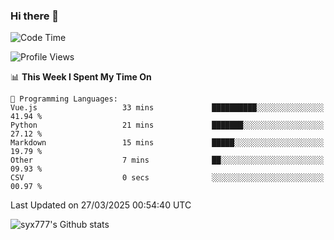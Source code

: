 ### Hi there 👋

<!--
**syx777/syx777** is a ✨ _special_ ✨ repository because its `README.md` (this file) appears on your GitHub profile.

Here are some ideas to get you started:

- 🔭 I’m currently working on ...
- 🌱 I’m currently learning ...
- 👯 I’m looking to collaborate on ...
- 🤔 I’m looking for help with ...
- 💬 Ask me about ...
- 📫 How to reach me: ...
- 😄 Pronouns: ...
- ⚡ Fun fact: ...
-->
<!--START_SECTION:waka-->
![Code Time](http://img.shields.io/badge/Code%20Time-329%20hrs%2058%20mins-blue)

![Profile Views](http://img.shields.io/badge/Profile%20Views-0-blue)

📊 **This Week I Spent My Time On** 

```text
💬 Programming Languages: 
Vue.js                   33 mins             ██████████░░░░░░░░░░░░░░░   41.94 % 
Python                   21 mins             ███████░░░░░░░░░░░░░░░░░░   27.12 % 
Markdown                 15 mins             █████░░░░░░░░░░░░░░░░░░░░   19.79 % 
Other                    7 mins              ██░░░░░░░░░░░░░░░░░░░░░░░   09.93 % 
CSV                      0 secs              ░░░░░░░░░░░░░░░░░░░░░░░░░   00.97 % 
```


 Last Updated on 27/03/2025 00:54:40 UTC
<!--END_SECTION:waka-->

![syx777's Github stats](https://github-readme-stats-syx777.vercel.app/api?username=syx777&show_icons=true&count_private=true)
